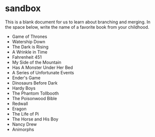 # sandbox

This is a blank document for us to learn about branching and merging. In the space below, write the name of a favorite book from your childhood.

* Game of Thrones
* Watership Down
* The Dark is Rising
* A Wrinkle in Time
* Fahrenheit 451
* My Side of the Mountain
* Has A Monster Under Her Bed 
* A Series of Unfortunate Events
* Ender's Game
* Dinosaurs Before Dark 
* Hardy Boys
* The Phantom Tollbooth
* The Poisonwood Bible
* Redwall
* Eragon
* The Life of Pi
* The Horse and His Boy
* Nancy Drew
* Animorphs
